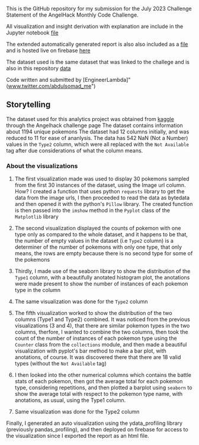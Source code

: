 This is the GitHub repository for my submission for the July 2023 Challenge Statement of the AngelHack Monthly Code Challenge.

All visualization and insight derivation with explanation are include in the Jupyter notebook [file](./pokemon.ipynb)

The extended automatically generated report is also also included as a [file](./pokemonreports.html) and is hosted live on firebase [here]("https://pokemonreports.web.app/")

The dataset used is the same dataset that was linked to the challege and is also in this repository [data](./pokemon.csv)

Code written and submitted by [EngineerLambda]"(www.twitter.com/abdulsomad_me")

## Storytelling
The dataset used for this analytics project was obtained from [kaggle]() through the Angelhack challenge page
The dataset contains information about 1194 unique pokemons
The dataset had 12 columns initially, and was reduced to 11 for ease of ananlysis. The data has 542 NaN (Not a Number) values in the `Type2` column, which were all replaced with the `Not Available` tag after due considerations of what the column means.

### About the visualizations
1. The first visualization made was used to display 30 pokemons sampled from the first 30 instances of the dataset, using the Image url column.
How? I created a function that uses python `requests` library to get the data from the image urls, I then proceeded to read the data as bytedata and then opened it with the python's `Pillow` library. The created function is then passed into the `imshow` method in the `Pyplot` class of the `Matplotlib` library

2. The second visualization displayed the counts of pokemon with one type only as compared to the whole dataset, and it happens to be that, the number of empty values in the dataset (i.e `Type2` column) is a determiner of the number of pokemons with only one type, that only means, the rows are empty because there is no second type for some of the pokemons

3. Thirdly, I made use of the seaborn library to show the distribution of the `Type1` column, with a beautifully anotated histogram plot, the anotations were made present to show the number of instances of each pokemon type in the column

4. The same visualization was done for the `Type2` column

5. The fifth visualization worked to show the distribution of the two columns (Type1 and Type2) combined. It was noticed from the previous visualizations (3 and 4), that there are similar pokemon types in the two columns, therfore, I wanted to combine the two columns, then took the count of the number of instances of each pokemon type using the `Counter` class from the `collections` module, and then made a beautiful visualization with pyplot's bar method to make a bar plot, with anotations, of course. It was discovered there that there are 18 valid types (without the `Not Available` tag)

6. I then looked into the other numerical columns which contains the battle stats of each pokemon, then got the average total for each pokemon type, considering repetitions, and then plotted a barplot using `seaborn` to show the average total with respect to the pokemon type name, with anotations, as usual, using the Type1 column.

7. Same visualization was done for the Type2 column

Finally, I generated an auto visualization using the ydata_profiling library (previously pandas_profiling), and then deployed on firebase for access to the visualization since I exported the report as an html file.
